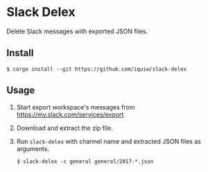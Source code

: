# Slack Delex

Delete Slack messages with exported JSON files.

## Install

``` console
$ cargo install --git https://github.com/iquiw/slack-delex
```

## Usage

1. Start export workspace's messages from https://my.slack.com/services/export

2. Download and extract the zip file.

3. Run `slack-delex` with channel name and extracted JSON files as arguments.

   ``` console
   $ slack-delex -c general general/2017-*.json
   ```

